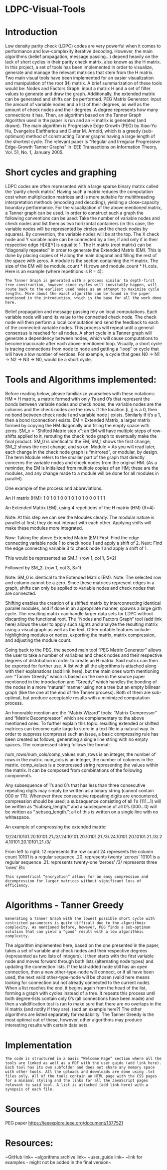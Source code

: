 # LDPC-Visual-Tools

# Introduction

Low density parity check (LDPC) codes are very powerful when it comes to performance and low-complexity iterative decoding. However, the main algorithms (belief propagation, message passing...) depend heavily on the lack of short cycles in their parity check matrix, also known as the H matrix. In this project, a set of tools has been implemented in order to visualize, generate and manage the relevant matrices that stem from the H matrix. Two main visual tools have been implemented for an easier visualization and manipulation of the root (H) matrix. A brief summarization of these tools would be:
Nodes and Factors Graph: input a matrix H and a set of filter values to generate and draw the graph. Additionally, the extended matrix can be generated and shifts can be performed.
PEG Matrix Generator: input the amount of variable nodes and a list of their degrees, as well as the amount of check nodes and their degrees. A degree represents how many connections it has. Then, an algorithm based on the Tanner Graph Algorithm used in the paper is run and an H matrix is generated (and drawn).
The main algorithm is Progressive Edge Growth (PEG) by Xiao-Yu Hu, Evangelos Eleftheriou and Dieter M. Arnold, which is a greedy (sub-optimum) method of constructing Tanner graphs having a large length of the shortest cycle. The relevant paper is "Regular and Irregular Progressive Edge-Growth Tanner Graphs" in IEEE Transactions on Information Theory, Vol. 51, No. 1, January 2005.


# Short cycles and graphing

LDPC codes are often represented with a large sparse binary matrix called the ‘parity check matrix’. Having such a matrix reduces the computation cost when multiplication matrices and is more suitable for multithreading interpretation methods (encoding and decoding), yielding a close-capacity boundary performance. 
For the visualization of the above mentioned matrix, a Tanner graph can be used. In order to construct such a graph the following conventions can be used:
Take the number of variable nodes and check nodes and list them as two horizontal containers (in this case, the variable nodes will be represented by circles and the check nodes by squares). By convention, the variable nodes will be at the top. The X check node and Y variable node can be connected by a line, if and only if in their respective edge H[X][Y] is equal to 1.
The H matrix (root matrix) can be “diagonally repeated” in order to generate the Extended Matrix (EM). This is done by placing copies of H along the main diagonal and filling the rest of the space with zeros. A module is the section containing the H matrix. The size of the EM will be module_count * H_rows and module_count * H_cols.
Here is an example (where repetitions is R = 4):




	The Tanner Graph is generated with a process similar to depth-first tree construction, however since cycles will inevitably happen, will route back to the earliest used nodes as an attempt to maximize cycle lengths. More about the exact algorithm can be found in the paper mentioned in the introduction, which is the base for all the work done here.

Belief propagation and message passing rely on local computations. Each variable node will send its value to the connected check node. The check node will then perform a local computation and send the feedback to each of the connected variable nodes. This process will repeat until a general consensus is reached for all nodes. A short cycle in a Tanner graph will generate a dependency between nodes, which will cause computations to become inaccurate after each above-mentioned loop. Visually, a short cycle is tracing connections from node to node and getting a “loop” or cycle that will have a low number of vertices. For example, a cycle that goes N0 -> N1 -> N2 -> N3 -> N0, would be a short cycle. 


# Tools and Algorithms implemented:

Before reading below, please familiarize yourselves with these notations:
HM = H matrix, a matrix formed with only 1’s and 0’s that represent the bonds between variable nodes and check nodes, the variable nodes are the columns and the check nodes are the rows. If the location [i, j] is a 0, then no bond between check node i and variable node j exists. Similarly if it’s a 1, then a bond (connection) exists.
EM = Extended Matrix, a larger matrix formed by copying the HM diagonally and filling the empty space with zeros.
SM_x = “Shifted Matrix step x”; an EM will have multiple steps of row-shifts applied to it, rerouting the check node graph to eventually make the final product. SM_0 is identical to the EM, SM_1 shows the first change, SM_2 shows the next change, and so on.
Module = As you will read later, each change in the check node graph is “mirrored”, or modular, by design. The term Module refers to the smaller part of the graph that directly concerns the variable nodes and check nodes from the original HM. (As a reminder, the EM is initialized from multiple copies of an HM; these are the modules, and any change made to a module will be done for all modules in parallel).



	

One example of the process and abbreviations:

An H matrix (HM):
1
0
1
0
1
0
0
1
0
1
0
1
0
0
0
1
1
1







An Extended Matrix (EM), using 4 repetitions of the H matrix (HM) (R=4):

Note: At this step we can see the Modules clearly.
The modular nature is parallel at first; they do not interact with each other.
Applying shifts will make these modules more integrated.

Now: Taking the above Extended Matrix (EM)
First: Find the edge connecting variable node 1 to check node 1 and apply a shift of 2.
Next: Find the edge connecting variable 3 to check node 1 and apply a shift of 1.

This would be represented as SM_1: (row 1, col 1, S=2)


Followed by SM_2: (row 1, col 3, S=1)


Note: SM_0 is identical to the Extended Matrix (EM).
Note: The selected row and column cannot be a zero. Since these matrices represent edges in a graph, shifts can only be applied to variable nodes and check nodes that are connected.



Shifting enables the creation of a shifted matrix by interconnecting identical parallel modules, and if done in an appropriate manner, spawns a large girth cycle. The resulting matrix can handle larger data sets for LDPC without discarding the functional root. The “Nodes and Factors Graph” tool (add link here) allows the user to apply such sights and analyze the resulting matrix using a visual graph as well as the text. Other notable features include: highlighting modules or nodes, exporting the matrix, matrix compression, and adjusting the module count.
	
Going back to the PEG, the second main tool “PEG Matrix Generator” allows the user to take a number of variables and check nodes and their respective degrees of distribution in order to create an H matrix. Said matrix can then be exported for further use. A list with all the algorithms is attached along with their explanations (add link here), but the main ones worth mentioning are: “Tanner Greedy” which is based on the one in the source paper mentioned in the introduction and “Greedy” which handles the bonding of the nodes in a more “natural” manner using not a tree but an empty bilinear graph (like the one at the end of the Tanner process). Both of them are sub-optimal, but produce acceptable results with a minimized computation process.

An honorable mention are the “Matrix Wizard” tools: “Matrix Compressor” and “Matrix Decompressor” which are complementary to the above mentioned ones. To further explain this topic: resulting extended or shifted matrices can become quite large to store in a text file in a natural way. In order to suppress (compress) such an issue, a basic compressing rule has been created as follows, generating a single line string with no empty spaces. The compressed string follows the format: 


num_rows/num_cols/comp_values
	num_rows is an integer, the number of rows in the matrix.
	num_cols is an integer, the number of columns in the matrix.
	comp_values is a compressed string representing the values within the matrix. It can be composed from combinations of the following components.


Any subsequence of 1’s and 0’s that has less than three consecutive repeating digits may simply be written as a binary string (cannot contain 000 or 111). Whenever three consecutive repeating digits are encountered, compression should be used; a subsequence consisting of all 1’s (111…1) will be written as “/subseq_length/” and a subsequence of all 0’s (000…0) will be written as “.sebseq_length.”; all of this is written on a single line with no whitespace. 






An example of compressing the extended matrix: 

12/24/10101.20.10101.21./3/.24.10101.20.10101.21./3/.24.10101.20.10101.21./3/.24.10101.20.10101.21./3/
	

From left to right:
12 		represents the row count
24 		represents the column count
10101 	is a regular sequence 
.20. 		represents twenty ‘zeroes’
10101 	is a regular sequence 
.21. 		represents twenty-one ‘zeroes’
/3/ 		represents three ‘ones’
Etc

	
	This symmetrical “encryption” allows for an easy compression and decompression for larger matrices without significant loss of efficiency. 


# Algorithms - Tanner Greedy
	
	Generating a Tanner Graph with the lowest possible short cycle with restricted parameters is quite difficult due to the algorithmic complexity. As mentioned before, however, PEG finds a sub-optimum solution that can yield a “good” result with a low algorithmic complexity. 
The algorithm implemented here, based on the one presented in the paper, takes a set of variable and check nodes and their respective degrees (represented as two lists of integers). It then starts with the first variable node and moves forward through both lists (alternating node types) and updating the connection lists. If the last-added node still has an open connection, then a new other-type-node will connect, or if all have been used, the next valid other-type-node will be chosen (valid here means looking for connection but not already connected to the current node).
When a list reaches the end, it begins again from the head of the list, forming a graph with cycles instead of a tree. It repeats this process until both degree-lists contain only 0’s (all connections have been made) and then a validification test is run to make sure that there are no overlaps in the H matrix (and notify if they are). (add an example here?)
	The other algorithms are listed separately for readability. The Tanner Greedy is the most optimal out of these, however, other algorithms may produce interesting results with certain data sets.


# Implementation
	
	The code is structured in a basic “Welcome Page” section where all the tools are linked as well as a PDF with the user guide (add link here). Each tool has its own subfolder and does not share any memory space with other tools. All the uploads and downloads are done using .txt files only. All of the tools contain an HTML page with the CSS pages for a minimal styling and the links for all the JavaScript pages relevant to said tool. A list is attached (add link here) with a synopsis of each file.


# Sources
PEG paper
https://ieeexplore.ieee.org/document/1377521

# Resources:
~GitHub link~
~algorithms archive link~
~user_guide link~
~link for examples - might not be added in the final version~

